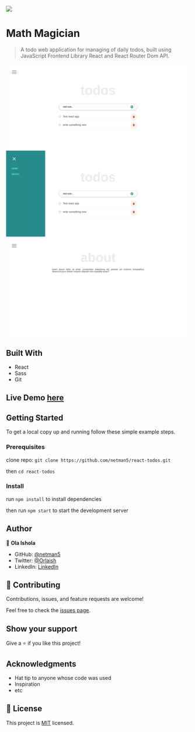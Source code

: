 ![](https://img.shields.io/badge/Microverse-blueviolet)

# Math Magician

> A todo web application for managing of daily todos, built using JavaScript Frontend Library React and React Router Dom API.

![Home](./public/apphome.png)
![nav](./public/navbar.png)
![about](./public/about.png)

## Built With

- React
- Sass
- Git

## Live Demo [here](https://netman5.github.io/react-todos/)

## Getting Started

To get a local copy up and running follow these simple example steps.

### Prerequisites

clone repo: `git clone https://github.com/netman5/react-todos.git`

then
`cd react-todos`

### Install

run `npm install` to install dependencies

then run `npm start` to start the development server

## Author

👤 **Ola Ishola**

- GitHub: [@netman5](https://github.com/netman5)
- Twitter: [@Orlaish](https://twitter.com/Orlaish)
- LinkedIn: [LinkedIn](https://www.linkedin.com/in/ola-ishola/)

## 🤝 Contributing

Contributions, issues, and feature requests are welcome!

Feel free to check the [issues page](../../issues/).

## Show your support

Give a ⭐️ if you like this project!

## Acknowledgments

- Hat tip to anyone whose code was used
- Inspiration
- etc

## 📝 License

This project is [MIT](./MIT.md) licensed.
